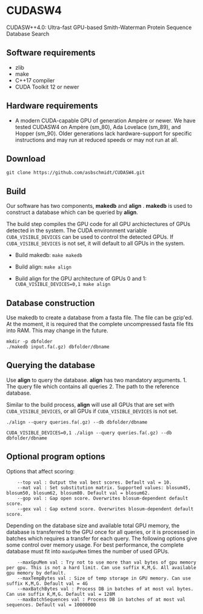 # CUDASW4
CUDASW++4.0: Ultra-fast GPU-based Smith-Waterman Protein Sequence Database Search

## Software requirements
* zlib
* make
* C++17 compiler
* CUDA Toolkit 12 or newer

## Hardware requirements
*   A modern CUDA-capable GPU of generation Ampère or newer. We have tested CUDASW4 on Ampère (sm_80), Ada Lovelace (sm_89), and Hopper (sm_90). Older generations lack hardware-support for specific instructions and may run at reduced speeds or may not run at all.


## Download
`git clone https://github.com/asbschmidt/CUDASW4.git`

## Build
Our software has two components, **makedb** and **align** . **makedb** is used to construct a database which can be queried by **align**.

The build step compiles the GPU code for all GPU archictectures of GPUs detected in the system. The CUDA environment variable `CUDA_VISIBLE_DEVICES` can be used to control the detected GPUs. If `CUDA_VISIBLE_DEVICES` is not set, it will default to all GPUs in the system.

* Build makedb: `make makedb`

* Build align: `make align`

* Build align for the GPU architecture of GPUs 0 and 1: `CUDA_VISIBLE_DEVICES=0,1 make align`

## Database construction
Use makedb to create a database from a fasta file. The file can be gzip'ed.
At the moment, it is required that the complete uncompressed fasta file fits into RAM. This may change in the future.

```
mkdir -p dbfolder
./makedb input.fa(.gz) dbfolder/dbname
```

## Querying the database
Use **align** to query the database. **align** has two mandatory arguments. 1. The query file which contains all queries
2. The path to the reference database.

Similar to the build process, **align** will use all GPUs that are set with `CUDA_VISIBLE_DEVICES`, or all GPUs if `CUDA_VISIBLE_DEVICES` is not set. 

```
./align --query queries.fa(.gz) --db dbfolder/dbname

CUDA_VISIBLE_DEVICES=0,1 ./align --query queries.fa(.gz) --db dbfolder/dbname
```

## Optional program options
Options that affect scoring:

```
    --top val : Output the val best scores. Default val = 10.
    --mat val : Set substitution matrix. Supported values: blosum45, blosum50, blosum62, blosum80. Default val = blosum62.
    --gop val : Gap open score. Overwrites blosum-dependent default score.
    --gex val : Gap extend score. Overwrites blosum-dependent default score.
```

Depending on the database size and available total GPU memory, the database is transferred to the GPU once for all queries, or it is processed in batches which requires a transfer for each query. The following options give some control over memory usage. For best performance, the complete database must fit into `maxGpuMem` times the number of used GPUs.

```
    --maxGpuMem val : Try not to use more than val bytes of gpu memory per gpu. This is not a hard limit. Can use suffix K,M,G. All available gpu memory by default.
    --maxTempBytes val : Size of temp storage in GPU memory. Can use suffix K,M,G. Default val = 4G
    --maxBatchBytes val : Process DB in batches of at most val bytes. Can use suffix K,M,G. Default val = 128M
    --maxBatchSequences val : Process DB in batches of at most val sequences. Default val = 10000000
```
